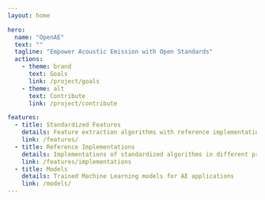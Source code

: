 ```yaml
---
layout: home

hero:
  name: "OpenAE"
  text: ""
  tagline: "Empower Acoustic Emission with Open Standards"
  actions:
    - theme: brand
      text: Goals
      link: /project/goals
    - theme: alt
      text: Contribute
      link: /project/contribute

features:
  - title: Standardized Features
    details: Feature extraction algorithms with reference implementations
    link: /features/
  - title: Reference Implementations
    details: Implementations of standardized algorithms in different programming languages
    link: /features/implementations
  - title: Models
    details: Trained Machine Learning models for AE applications
    link: /models/
---
```


<script setup>
import Community from '@theme/components/Community.vue'
import HomeContent from '@theme/components/HomeContent.vue'
</script>

<HomeContent>
  <Community />
</HomeContent>
